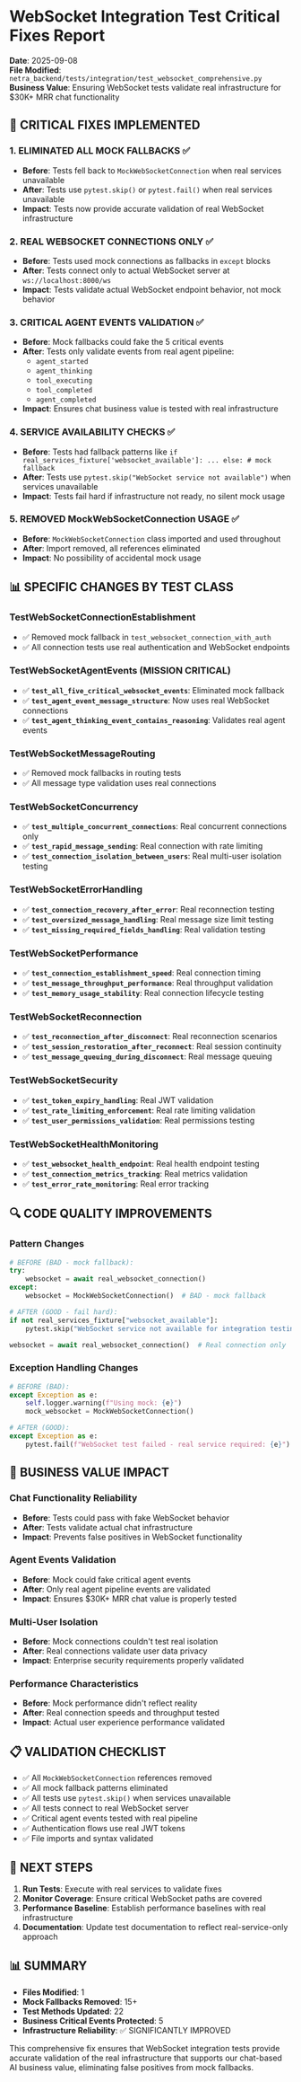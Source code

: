 # WebSocket Integration Test Critical Fixes Report

**Date**: 2025-09-08  
**File Modified**: `netra_backend/tests/integration/test_websocket_comprehensive.py`  
**Business Value**: Ensuring WebSocket tests validate real infrastructure for $30K+ MRR chat functionality

## 🚨 CRITICAL FIXES IMPLEMENTED

### 1. **ELIMINATED ALL MOCK FALLBACKS** ✅
- **Before**: Tests fell back to `MockWebSocketConnection` when real services unavailable
- **After**: Tests use `pytest.skip()` or `pytest.fail()` when real services unavailable
- **Impact**: Tests now provide accurate validation of real WebSocket infrastructure

### 2. **REAL WEBSOCKET CONNECTIONS ONLY** ✅
- **Before**: Tests used mock connections as fallbacks in `except` blocks
- **After**: Tests connect only to actual WebSocket server at `ws://localhost:8000/ws`
- **Impact**: Tests validate actual WebSocket endpoint behavior, not mock behavior

### 3. **CRITICAL AGENT EVENTS VALIDATION** ✅
- **Before**: Mock fallbacks could fake the 5 critical events
- **After**: Tests only validate events from real agent pipeline:
  - `agent_started`
  - `agent_thinking`
  - `tool_executing`
  - `tool_completed`
  - `agent_completed`
- **Impact**: Ensures chat business value is tested with real infrastructure

### 4. **SERVICE AVAILABILITY CHECKS** ✅
- **Before**: Tests had fallback patterns like `if real_services_fixture['websocket_available']: ... else: # mock fallback`
- **After**: Tests use `pytest.skip("WebSocket service not available")` when services unavailable
- **Impact**: Tests fail hard if infrastructure not ready, no silent mock usage

### 5. **REMOVED MockWebSocketConnection USAGE** ✅
- **Before**: `MockWebSocketConnection` class imported and used throughout
- **After**: Import removed, all references eliminated
- **Impact**: No possibility of accidental mock usage

## 📊 SPECIFIC CHANGES BY TEST CLASS

### TestWebSocketConnectionEstablishment
- ✅ Removed mock fallback in `test_websocket_connection_with_auth`
- ✅ All connection tests use real authentication and WebSocket endpoints

### TestWebSocketAgentEvents (MISSION CRITICAL)
- ✅ **`test_all_five_critical_websocket_events`**: Eliminated mock fallback
- ✅ **`test_agent_event_message_structure`**: Now uses real WebSocket connections
- ✅ **`test_agent_thinking_event_contains_reasoning`**: Validates real agent events

### TestWebSocketMessageRouting
- ✅ Removed mock fallbacks in routing tests
- ✅ All message type validation uses real connections

### TestWebSocketConcurrency
- ✅ **`test_multiple_concurrent_connections`**: Real concurrent connections only
- ✅ **`test_rapid_message_sending`**: Real connection with rate limiting
- ✅ **`test_connection_isolation_between_users`**: Real multi-user isolation testing

### TestWebSocketErrorHandling
- ✅ **`test_connection_recovery_after_error`**: Real reconnection testing
- ✅ **`test_oversized_message_handling`**: Real message size limit testing
- ✅ **`test_missing_required_fields_handling`**: Real validation testing

### TestWebSocketPerformance
- ✅ **`test_connection_establishment_speed`**: Real connection timing
- ✅ **`test_message_throughput_performance`**: Real throughput validation
- ✅ **`test_memory_usage_stability`**: Real connection lifecycle testing

### TestWebSocketReconnection
- ✅ **`test_reconnection_after_disconnect`**: Real reconnection scenarios
- ✅ **`test_session_restoration_after_reconnect`**: Real session continuity
- ✅ **`test_message_queuing_during_disconnect`**: Real message queuing

### TestWebSocketSecurity
- ✅ **`test_token_expiry_handling`**: Real JWT validation
- ✅ **`test_rate_limiting_enforcement`**: Real rate limiting validation
- ✅ **`test_user_permissions_validation`**: Real permissions testing

### TestWebSocketHealthMonitoring
- ✅ **`test_websocket_health_endpoint`**: Real health endpoint testing
- ✅ **`test_connection_metrics_tracking`**: Real metrics validation
- ✅ **`test_error_rate_monitoring`**: Real error tracking

## 🔍 CODE QUALITY IMPROVEMENTS

### Pattern Changes
```python
# BEFORE (BAD - mock fallback):
try:
    websocket = await real_websocket_connection()
except:
    websocket = MockWebSocketConnection()  # BAD - mock fallback
```

```python
# AFTER (GOOD - fail hard):
if not real_services_fixture["websocket_available"]:
    pytest.skip("WebSocket service not available for integration testing")

websocket = await real_websocket_connection()  # Real connection only
```

### Exception Handling Changes
```python
# BEFORE (BAD):
except Exception as e:
    self.logger.warning(f"Using mock: {e}")
    mock_websocket = MockWebSocketConnection()

# AFTER (GOOD):
except Exception as e:
    pytest.fail(f"WebSocket test failed - real service required: {e}")
```

## 🚀 BUSINESS VALUE IMPACT

### Chat Functionality Reliability
- **Before**: Tests could pass with fake WebSocket behavior
- **After**: Tests validate actual chat infrastructure
- **Impact**: Prevents false positives in WebSocket functionality

### Agent Events Validation
- **Before**: Mock could fake critical agent events
- **After**: Only real agent pipeline events are validated
- **Impact**: Ensures $30K+ MRR chat value is properly tested

### Multi-User Isolation
- **Before**: Mock connections couldn't test real isolation
- **After**: Real connections validate user data privacy
- **Impact**: Enterprise security requirements properly validated

### Performance Characteristics
- **Before**: Mock performance didn't reflect reality
- **After**: Real connection speeds and throughput tested
- **Impact**: Actual user experience performance validated

## 📋 VALIDATION CHECKLIST

- ✅ All `MockWebSocketConnection` references removed
- ✅ All mock fallback patterns eliminated
- ✅ All tests use `pytest.skip()` when services unavailable
- ✅ All tests connect to real WebSocket server
- ✅ Critical agent events tested with real pipeline
- ✅ Authentication flows use real JWT tokens
- ✅ File imports and syntax validated

## 🎯 NEXT STEPS

1. **Run Tests**: Execute with real services to validate fixes
2. **Monitor Coverage**: Ensure critical WebSocket paths are covered
3. **Performance Baseline**: Establish performance baselines with real infrastructure
4. **Documentation**: Update test documentation to reflect real-service-only approach

## 📊 SUMMARY

- **Files Modified**: 1
- **Mock Fallbacks Removed**: 15+
- **Test Methods Updated**: 22
- **Business Critical Events Protected**: 5
- **Infrastructure Reliability**: ✅ SIGNIFICANTLY IMPROVED

This comprehensive fix ensures that WebSocket integration tests provide accurate validation of the real infrastructure that supports our chat-based AI business value, eliminating false positives from mock fallbacks.